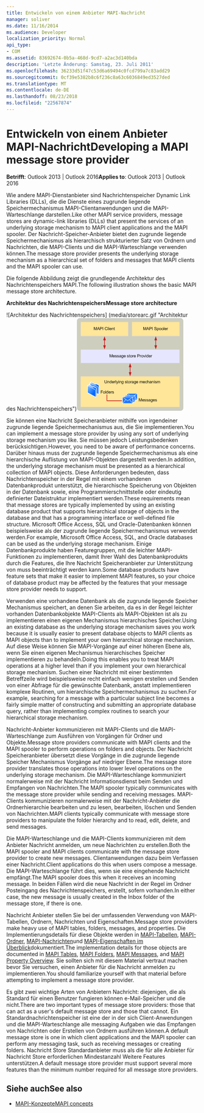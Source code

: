 ```yaml
---
title: Entwickeln von einem Anbieter MAPI-Nachricht
manager: soliver
ms.date: 11/16/2014
ms.audience: Developer
localization_priority: Normal
api_type:
- COM
ms.assetid: 83692674-0b5a-468d-9cd7-a2ac3d140bda
description: 'Letzte Änderung: Samstag, 23. Juli 2011'
ms.openlocfilehash: 36233d51f47c53d6a69494c0fcd799a7c83add29
ms.sourcegitcommit: 0cf39e5382b8c6f236c8a63c6036849ed3527ded
ms.translationtype: MT
ms.contentlocale: de-DE
ms.lasthandoff: 08/23/2018
ms.locfileid: "22567874"
---
```

# <a name="developing-a-mapi-message-store-provider"></a><span data-ttu-id="51336-103">Entwickeln von einem Anbieter MAPI-Nachricht</span><span class="sxs-lookup"><span data-stu-id="51336-103">Developing a MAPI message store provider</span></span>
  
<span data-ttu-id="51336-104">**Betrifft**: Outlook 2013 | Outlook 2016</span><span class="sxs-lookup"><span data-stu-id="51336-104">**Applies to**: Outlook 2013 | Outlook 2016</span></span> 
  
<span data-ttu-id="51336-105">Wie andere MAPI-Dienstanbieter sind Nachrichtenspeicher Dynamic Link Libraries (DLLs), die die Dienste eines zugrunde liegende Speichermechanismus MAPI-Clientanwendungen und die MAPI-Warteschlange darstellen.</span><span class="sxs-lookup"><span data-stu-id="51336-105">Like other MAPI service providers, message stores are dynamic-link libraries (DLLs) that present the services of an underlying storage mechanism to MAPI client applications and the MAPI spooler.</span></span> <span data-ttu-id="51336-106">Der Nachricht-Speicher-Anbieter bietet den zugrunde liegende Speichermechanismus als hierarchisch strukturierter Satz von Ordnern und Nachrichten, die MAPI-Clients und die MAPI-Warteschlange verwenden können.</span><span class="sxs-lookup"><span data-stu-id="51336-106">The message store provider presents the underlying storage mechanism as a hierarchical set of folders and messages that MAPI clients and the MAPI spooler can use.</span></span>
  
<span data-ttu-id="51336-107">Die folgende Abbildung zeigt die grundlegende Architektur des Nachrichtenspeichers MAPI.</span><span class="sxs-lookup"><span data-stu-id="51336-107">The following illustration shows the basic MAPI message store architecture.</span></span>
  
<span data-ttu-id="51336-108">**Architektur des Nachrichtenspeichers**</span><span class="sxs-lookup"><span data-stu-id="51336-108">**Message store architecture**</span></span>
  
<span data-ttu-id="51336-109">![Architektur des Nachrichtenspeichers] (media/storearc.gif "Architektur des Nachrichtenspeichers")</span><span class="sxs-lookup"><span data-stu-id="51336-109">![Message store architecture](media/storearc.gif "Message store architecture")</span></span>
  
<span data-ttu-id="51336-110">Sie können eine Nachricht Speicheranbieter mithilfe von irgendeiner zugrunde liegende Speichermechanismus aus, die Sie implementieren.</span><span class="sxs-lookup"><span data-stu-id="51336-110">You can implement a message store provider by using any sort of underlying storage mechanism you like.</span></span> <span data-ttu-id="51336-111">Sie müssen jedoch Leistungsbedenken berücksichtigen.</span><span class="sxs-lookup"><span data-stu-id="51336-111">However, you need to be aware of performance concerns.</span></span> <span data-ttu-id="51336-112">Darüber hinaus muss der zugrunde liegende Speichermechanismus als eine hierarchische Auflistung von MAPI-Objekten dargestellt werden.</span><span class="sxs-lookup"><span data-stu-id="51336-112">In addition, the underlying storage mechanism must be presented as a hierarchical collection of MAPI objects.</span></span> <span data-ttu-id="51336-113">Diese Anforderungen bedeuten, dass Nachrichtenspeicher in der Regel mit einem vorhandenen Datenbankprodukt unterstützt, die hierarchische Speicherung von Objekten in der Datenbank sowie, eine Programmierschnittstelle oder eindeutig definierter Dateistruktur implementiert werden.</span><span class="sxs-lookup"><span data-stu-id="51336-113">These requirements mean that message stores are typically implemented by using an existing database product that supports hierarchical storage of objects in the database and that has a programming interface or well-defined file structure.</span></span> <span data-ttu-id="51336-114">Microsoft Office Access, SQL und Oracle-Datenbanken können beispielsweise als der zugrunde liegende Speichermechanismus verwendet werden.</span><span class="sxs-lookup"><span data-stu-id="51336-114">For example, Microsoft Office Access, SQL, and Oracle databases can be used as the underlying storage mechanism.</span></span> <span data-ttu-id="51336-115">Einige Datenbankprodukte haben Featuregruppen, mit die leichter MAPI-Funktionen zu implementieren, damit Ihrer Wahl des Datenbankprodukts durch die Features, die Ihre Nachricht Speicheranbieter zur Unterstützung von muss beeinträchtigt werden kann.</span><span class="sxs-lookup"><span data-stu-id="51336-115">Some database products have feature sets that make it easier to implement MAPI features, so your choice of database product may be affected by the features that your message store provider needs to support.</span></span>
  
<span data-ttu-id="51336-116">Verwenden eine vorhandene Datenbank als die zugrunde liegende Speicher Mechanismus speichert, an denen Sie arbeiten, da es in der Regel leichter vorhanden Datenbankobjekte MAPI-Clients als MAPI-Objekten ist als zu implementieren einen eigenen Mechanismus hierarchisches Speicher.</span><span class="sxs-lookup"><span data-stu-id="51336-116">Using an existing database as the underlying storage mechanism saves you work because it is usually easier to present database objects to MAPI clients as MAPI objects than to implement your own hierarchical storage mechanism.</span></span> <span data-ttu-id="51336-117">Auf diese Weise können Sie MAPI-Vorgänge auf einer höheren Ebene als, wenn Sie einen eigenen Mechanismus hierarchisches Speicher implementieren zu behandeln.</span><span class="sxs-lookup"><span data-stu-id="51336-117">Doing this enables you to treat MAPI operations at a higher level than if you implement your own hierarchical storage mechanism.</span></span> <span data-ttu-id="51336-118">Suchen einer Nachricht mit einer bestimmten Betreffzeile wird beispielsweise recht einfach wenigen erstellen und Senden von einer Abfrage für die gewünschte Datenbank, anstatt implementieren komplexe Routinen, um hierarchische Speichermechanismus zu suchen.</span><span class="sxs-lookup"><span data-stu-id="51336-118">For example, searching for a message with a particular subject line becomes a fairly simple matter of constructing and submitting an appropriate database query, rather than implementing complex routines to search your hierarchical storage mechanism.</span></span>
  
<span data-ttu-id="51336-119">Nachricht-Anbieter kommunizieren mit MAPI-Clients und die MAPI-Warteschlange zum Ausführen von Vorgängen für Ordner und Objekte.</span><span class="sxs-lookup"><span data-stu-id="51336-119">Message store providers communicate with MAPI clients and the MAPI spooler to perform operations on folders and objects.</span></span> <span data-ttu-id="51336-120">Der Nachricht Speicheranbieter übersetzt diese Vorgänge in die zugrunde liegende Speicher Mechanismus Vorgänge auf niedriger Ebene.</span><span class="sxs-lookup"><span data-stu-id="51336-120">The message store provider translates those operations into lower level operations on the underlying storage mechanism.</span></span> <span data-ttu-id="51336-121">Die MAPI-Warteschlange kommuniziert normalerweise mit der Nachricht Informationsdienst beim Senden und Empfangen von Nachrichten.</span><span class="sxs-lookup"><span data-stu-id="51336-121">The MAPI spooler typically communicates with the message store provider while sending and receiving messages.</span></span> <span data-ttu-id="51336-122">MAPI-Clients kommunizieren normalerweise mit der Nachricht-Anbieter die Ordnerhierarchie bearbeiten und zu lesen, bearbeiten, löschen und Senden von Nachrichten.</span><span class="sxs-lookup"><span data-stu-id="51336-122">MAPI clients typically communicate with message store providers to manipulate the folder hierarchy and to read, edit, delete, and send messages.</span></span>
  
<span data-ttu-id="51336-123">Die MAPI-Warteschlange und die MAPI-Clients kommunizieren mit dem Anbieter Nachricht anmelden, um neue Nachrichten zu erstellen.</span><span class="sxs-lookup"><span data-stu-id="51336-123">Both the MAPI spooler and MAPI clients communicate with the message store provider to create new messages.</span></span> <span data-ttu-id="51336-124">Clientanwendungen dazu beim Verfassen einer Nachricht.</span><span class="sxs-lookup"><span data-stu-id="51336-124">Client applications do this when users compose a message.</span></span> <span data-ttu-id="51336-125">Die MAPI-Warteschlange führt dies, wenn sie eine eingehende Nachricht empfängt.</span><span class="sxs-lookup"><span data-stu-id="51336-125">The MAPI spooler does this when it receives an incoming message.</span></span> <span data-ttu-id="51336-126">In beiden Fällen wird die neue Nachricht in der Regel im Ordner Posteingang des Nachrichtenspeichers, erstellt, sofern vorhanden.</span><span class="sxs-lookup"><span data-stu-id="51336-126">In either case, the new message is usually created in the Inbox folder of the message store, if there is one.</span></span>
  
<span data-ttu-id="51336-127">Nachricht Anbieter stellen Sie bei der umfassenden Verwendung von MAPI-Tabellen, Ordnern, Nachrichten und Eigenschaften.</span><span class="sxs-lookup"><span data-stu-id="51336-127">Message store providers make heavy use of MAPI tables, folders, messages, and properties.</span></span> <span data-ttu-id="51336-128">Die Implementierungsdetails für diese Objekte werden in [MAPI-Tabellen](mapi-tables.md), [MAPI-Ordner](mapi-folders.md), [MAPI-Nachrichten](mapi-messages.md)und [MAPI-Eigenschaften im Überblick](mapi-property-overview.md)dokumentiert.</span><span class="sxs-lookup"><span data-stu-id="51336-128">The implementation details for those objects are documented in [MAPI Tables](mapi-tables.md), [MAPI Folders](mapi-folders.md), [MAPI Messages](mapi-messages.md), and [MAPI Property Overview](mapi-property-overview.md).</span></span> <span data-ttu-id="51336-129">Sie sollten sich mit diesem Material vertraut machen bevor Sie versuchen, einen Anbieter für die Nachricht anmelden zu implementieren.</span><span class="sxs-lookup"><span data-stu-id="51336-129">You should familiarize yourself with that material before attempting to implement a message store provider.</span></span>
  
<span data-ttu-id="51336-130">Es gibt zwei wichtige Arten von Anbietern Nachricht: diejenigen, die als Standard für einen Benutzer fungieren können e-Mail-Speicher und die nicht.</span><span class="sxs-lookup"><span data-stu-id="51336-130">There are two important types of message store providers: those that can act as a user's default message store and those that cannot.</span></span> <span data-ttu-id="51336-131">Ein Standardnachrichtenspeicher ist eine der in der sich Client-Anwendungen und die MAPI-Warteschlange alle messaging Aufgaben wie das Empfangen von Nachrichten oder Erstellen von Ordnern ausführen können.</span><span class="sxs-lookup"><span data-stu-id="51336-131">A default message store is one in which client applications and the MAPI spooler can perform any messaging task, such as receiving messages or creating folders.</span></span> <span data-ttu-id="51336-132">Nachricht Store Standardanbieter muss als die für alle Anbieter für Nachricht Store erforderlichen Mindestanzahl Weitere Features unterstützen.</span><span class="sxs-lookup"><span data-stu-id="51336-132">A default message store provider must support several more features than the minimum number required for all message store providers.</span></span>
  
## <a name="see-also"></a><span data-ttu-id="51336-133">Siehe auch</span><span class="sxs-lookup"><span data-stu-id="51336-133">See also</span></span>

- [<span data-ttu-id="51336-134">MAPI-Konzepte</span><span class="sxs-lookup"><span data-stu-id="51336-134">MAPI concepts</span></span>](mapi-concepts.md)

